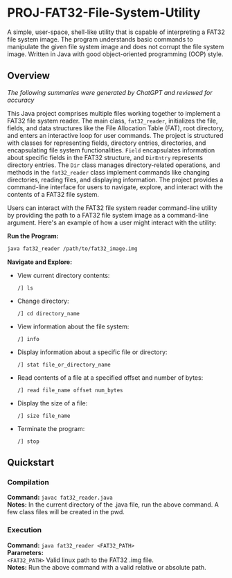 # PROJ-FAT32-File-System-Utility
A simple, user-space, shell-like utility that is capable of interpreting a FAT32 file system image. The program understands basic commands to manipulate the given file system image and does not corrupt the file system image. Written in Java with good object-oriented programming (OOP) style.  

## Overview
_The following summaries were generated by ChatGPT and reviewed for accuracy_  

This Java project comprises multiple files working together to implement a FAT32 file system reader. The main class, `fat32_reader`, initializes the file, fields, and data structures like the File Allocation Table (FAT), root directory, and enters an interactive loop for user commands. The project is structured with classes for representing fields, directory entries, directories, and encapsulating file system functionalities. `Field` encapsulates information about specific fields in the FAT32 structure, and `DirEntry` represents directory entries. The `Dir` class manages directory-related operations, and methods in the `fat32_reader` class implement commands like changing directories, reading files, and displaying information. The project provides a command-line interface for users to navigate, explore, and interact with the contents of a FAT32 file system.

Users can interact with the FAT32 file system reader command-line utility by providing the path to a FAT32 file system image as a command-line argument. Here's an example of how a user might interact with the utility:

**Run the Program:**
   ```bash
   java fat32_reader /path/to/fat32_image.img
   ```

**Navigate and Explore:**
   - View current directory contents:
     ```
     /] ls
     ```

   - Change directory:
     ```
     /] cd directory_name
     ```

   - View information about the file system:
     ```
     /] info
     ```

   - Display information about a specific file or directory:
     ```
     /] stat file_or_directory_name
     ```

   - Read contents of a file at a specified offset and number of bytes:
     ```
     /] read file_name offset num_bytes
     ```

   - Display the size of a file:
     ```
     /] size file_name
     ```

   - Terminate the program:
     ```
     /] stop
     ```
  
## Quickstart  
### Compilation  
__Command:__ `javac fat32_reader.java`   
__Notes:__ In the current directory of the .java file, run the above command. A few class files will be created in the pwd.   
  
### Execution  
__Command:__ `java fat32_reader <FAT32_PATH>`  
__Parameters:__  
`<FAT32_PATH>` Valid linux path to the FAT32 .img file.   
__Notes:__ Run the above command with a valid relative or absolute path.  
